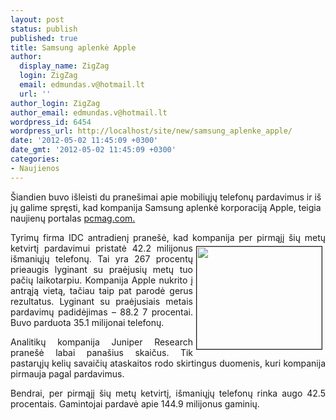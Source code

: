 ```yaml
---
layout: post
status: publish
published: true
title: Samsung aplenkė Apple
author:
  display_name: ZigZag
  login: ZigZag
  email: edmundas.v@hotmail.lt
  url: ''
author_login: ZigZag
author_email: edmundas.v@hotmail.lt
wordpress_id: 6454
wordpress_url: http://localhost/site/new/samsung_aplenke_apple/
date: '2012-05-02 11:45:09 +0300'
date_gmt: '2012-05-02 11:45:09 +0300'
categories:
- Naujienos
---
```

<p>
	<span style="text-align: justify; ">&Scaron;iandien buvo i&scaron;leisti du prane&scaron;imai apie mobiliųjų telefonų pardavimus ir i&scaron; jų galime spręsti, kad kompanija Samsung aplenkė korporaciją Apple, teigia naujienų portalas </span><a href="http://www.pcmag.com/article2/0,2817,2403816,00.asp?kc=PCRSS03069TX1K0001121&amp;utm_source=feedburner&amp;utm_medium=feed&amp;utm_campaign=Feed%3A+ziffdavis%2Fpcmag%2Fbreakingnews+%28PCMag.com+Breaking+News%29" style="text-align: justify; ">pcmag.com.</a></p>
<p style="text-align: justify; ">
	Tyrimų firma IDC antradienį prane&scaron;ė, kad kompanija per pirmąjį &scaron;ių metų ketvirtį<img alt="" src="http://technews.lt/userfiles/smartphones-image.png" style="border-top-width: 1px; border-right-width: 1px; border-bottom-width: 1px; border-left-width: 1px; border-top-style: solid; border-right-style: solid; border-bottom-style: solid; border-left-style: solid; margin-left: 5px; margin-right: 5px; margin-top: 5px; margin-bottom: 5px; float: right; width: 200px; height: 164px; " /> pardavimui pristatė 42.2 milijonus i&scaron;maniųjų telefonų. Tai yra 267 procentų prieaugis lyginant su praėjusių metų tuo pačių laikotarpiu. Kompanija Apple nukrito į antrąją vietą, tačiau taip pat parodė gerus rezultatus. Lyginant su praėjusiais metais pardavimų padidėjimas &ndash; 88.2 7 procentai. Buvo parduota 35.1 milijonai telefonų. &nbsp;</p>
<p style="text-align: justify; ">
	Analitikų kompanija Juniper Research prane&scaron;ė labai pana&scaron;ius skaičus. Tik pastarųjų kelių savaičių ataskaitos rodo skirtingus duomenis, kuri kompanija pirmauja pagal pardavimus.</p>
<p style="text-align: justify; ">
	Bendrai, per pirmąjį &scaron;ių metų ketvirtį, i&scaron;maniųjų telefonų rinka augo 42.5 procentais. Gamintojai pardavė apie 144.9 milijonus gaminių.&nbsp;</p>
